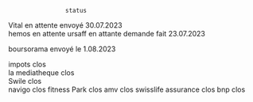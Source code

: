                     status                          

Vital               en attente                                                                      envoyé 30.07.2023   
hemos               en attente
ursaff              en attante                                                                      demande fait 23.07.2023 

boursorama              envoyé le 1.08.2023



impots                  clos                        
la mediatheque          clos                        
Swile                   clos                        
navigo                  clos
fitness Park            clos
amv                     clos
swisslife assurance     clos
bnp                     clos
